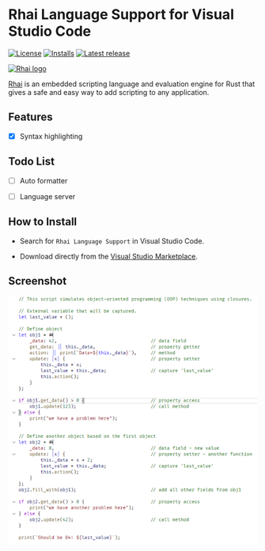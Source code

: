 Rhai Language Support for Visual Studio Code
===========================================

[![License](https://img.shields.io/github/license/rhaiscript/vscode-rhai)](https://github.com/rhaiscript/vscode-rhai/blob/master/LICENSE.md)
[![Installs](https://img.shields.io/visual-studio-marketplace/i/rhaiscript.vscode-rhai)](https://marketplace.visualstudio.com/items?itemName=rhaiscript.vscode-rhai)
[![Latest release](https://img.shields.io/github/release/rhaiscript/vscode-rhai.svg)](https://github.com/rhaiscript/vscode-rhai/releases/latest)

[![Rhai logo](https://rhai.rs/book/images/logo/rhai-banner-transparent-colour.png)](https://rhai.rs)

[Rhai](https://rhai.rs) is an embedded scripting language and evaluation engine for Rust that gives
a safe and easy way to add scripting to any application.


Features
--------

- [x] Syntax highlighting


Todo List
---------

- [ ] Auto formatter
- [ ] Language server


How to Install
--------------

- Search for `Rhai Language Support` in Visual Studio Code.

- Download directly from the [Visual Studio Marketplace](https://marketplace.visualstudio.com/items?itemName=rhaiscript.vscode-rhai).


Screenshot
----------

![Sample](assets/sample.png)
